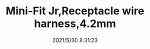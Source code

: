 ﻿---
layout: post 
title: Mini-Fit Jr,Receptacle wire harness,4.2mm
tags: MX40
categories: wire-harness
overview: 
series: 
part_number: 0505-1
thumb_img: 
image: static/202105/505-20210530.jpg
date: 2021/5/30 8:31:23
---



